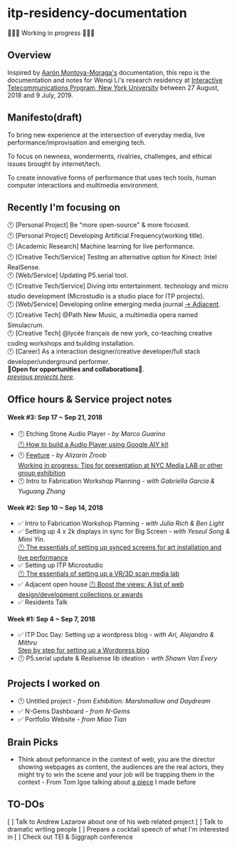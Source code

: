 # itp-residency-documentation
🤗🤗🤗 Working in progress 🤗🤗🤗

## Overview
Inspired by [Aarón Montoya-Moraga's](https://github.com/montoyamoraga/nyu-itp-research-resident) documentation, this repo is the documentation and notes for Wenqi Li's research residency at [Interactive Telecommunications Program, New York University](https://tisch.nyu.edu/itp) between 27 August, 2018 and 9  July, 2019.

## Manifesto(draft)
To bring new experience at the intersection of everyday media, live performance/improvisation and emerging tech.

To focus on newness, wonderments, rivalries, challenges, and ethical issues brought by internet/tech.

To create innovative forms of performance that uses tech tools, human computer interactions and multimedia environment.

## Recently I'm focusing on
🕛 [Personal Project] Be "more open-source" & more focused.  
🕛 [Personal Project] Developing Artificial Frequency(working title).  
🕛 [Academic Research] Machine learning for live performance.  
🕛 [Creative Tech/Service] Testing an alternative option for Kinect: Intel RealSense.  
🕛 [Web/Service] Updating P5.serial tool.  
🕛 [Creative Tech/Service] Diving into entertainment.   technology and micro studio development (Microstudio is a studio place for ITP projects).  
🕛 [Web/Service] Developing online emerging media journal  [-> Adjacent](https://itp.nyu.edu/adjacent/issue-3/).  
🕛 [Creative Tech] @Path New Music, a multimedia opera named Simulacrum.  
🕛 [Creative Tech] @lycée français de new york, co-teaching creative coding workshops and building installation.  
🕛 [Career] As a interaction designer/creative developer/full stack developer/underground performer.  
🤗**Open for opportunities and collaborations**🤗.  
*[previous projects here](www.wenqi.li)*.  
	
## Office hours & Service project notes 
#### Week #3: Sep 17 ~ Sep 21, 2018
- 🕛 Etching Stone Audio Player - *by Marco Guarino*  
[🕛 How to build a Audio Player using Google AIY kit]() 
- 🕛 [Fewture](http://zroob.com/fewture/) - *by Alizarin Zroob*  
[Working in progress: Tips for presentation at NYC Media LAB or other group exhibition ]()
- 🕛 Intro to Fabrication Workshop Planning - *with Gabriella Garcia & Yuguang Zhang*

#### Week #2: Sep 10 ~ Sep 14, 2018
- ✅ Intro to Fabrication Workshop Planning - *with Julia Rich & Ben Light*
- ✅ Setting up 4 x 2k displays in sync for Big Screen - *with Yeseul Song & Mimi Yin*.  
[🕛 The essentials of setting up synced screens for art installation and live performance]()
- ✅ Setting up ITP Microstudio   
[🕛 The essentials of setting up a VR/3D scan media lab]()
- ✅ Adjacent open house
[🕛 Boost the views: A list of web design/development collections or awards]()
- ✅ Residents Talk

#### Week #1: Sep 4 ~ Sep 7, 2018
- ✅ ITP Doc Day: Setting up a wordpress blog - *with Ari, Alejandro & Mithru*  
	[Step by step for setting up a Wordpress blog](https://itp.nyu.edu/residents/itp-doc-day-2018/)
- 🕛 P5.serial update & Realsense lib ideation - *with Shawn Van Every*  

## Projects I worked on
- 🕛 Untitled project - *from Exhibition: Marshmallow and Daydream*
- ✅ N-Gems Dashboard - *from N-Gems*
- ✅ Portfolio Website - *from Miao Tian*

## Brain Picks 
- Think about peformance in the context of web, you are the director showing webpages as content, the audiences are the real actors, they might try to win the scene and your job will be trapping them in the context - From Tom Igoe talking about [a piece](https://www.wenqi.li/portfolio/pop-up-synth/) I made before

## TO-DOs
 [ ] Talk to Andrew Lazarow about one of his web related project
 [ ] Talk to dramatic writing people
 [ ] Prepare a cocktail speech of what I'm interested in
 [ ] Check out TEI & Siggraph conference
 
 
